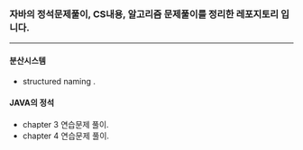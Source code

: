 ### 자바의 정석문제풀이, CS내용, 알고리즘 문제풀이를 정리한 레포지토리 입니다.   

-------
#### 분산시스템

  + structured naming .
#### JAVA의 정석
 * chapter 3 연습문제 풀이.
 * chapter 4 연습문제 풀이.